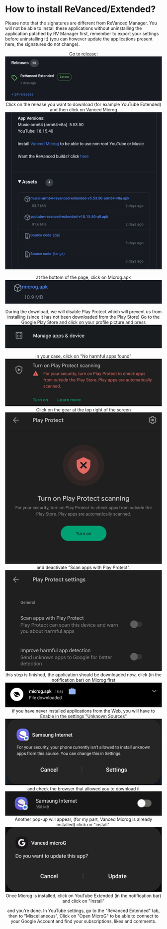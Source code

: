# How to install ReVanced/Extended?

Please note that the signatures are different from ReVanced Manager. You will not be able to install these applications without uninstalling the application patched by RV Manager first, remember to export your settings before uninstalling it) (you can however update the applications present here, the signatures do not change).
<p align="center">
Go to release:
    <img src="./Installation/01.jpg">
Click on the release you want to download (for example YouTube Extended) and then click on Vanced Microg
    <img src="./Installation/02.jpg">
<p align="center">
at the bottom of the page, click on Microg.apk
    <img src="./Installation/07.jpg">
<p align="center">
During the download, we will disable Play Protect which will prevent us from installing (since it has not been downloaded from the Play Store)
Go to the Google Play Store and click on your profile picture and press
    <img src="./Installation/03.jpg">
<p align="center">
in your case, click on "No harmful apps found"
    <img src="./Installation/04.jpg">
Click on the gear at the top right of the screen
    <img src="./Installation/05.jpg">
and deactivate "Scan apps with Play Protect".
    <img src="./Installation/06.jpg">
this step is finished, the application should be downloaded now, click (in the notification bar) on Microg first
    <img src="./Installation/08.jpg">
if you have never installed applications from the Web, you will have to Enable in the settings "Unknown Sources"
    <img src="./Installation/09.jpg">
and check the browser that allowed you to download it
    <img src="./Installation/10.jpg">
    Another pop-up will appear, 
(for my part, Vanced Microg is already installed)
click on "install".
    <img src="./Installation/11.jpg">
Once Microg is installed, click on YouTube Extended (in the notification bar) and click on "Install"
<p align="center">
and you're done. In YouTube settings, go to the "ReVanced Extended" tab, then to "Miscellaneous", Click on "Open MicroG" to be able to connect to your Google Account and find your subscriptions, likes and comments.
